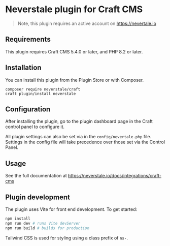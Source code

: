 # Neverstale plugin for Craft CMS

> Note, this plugin requires an active account on https://nevertale.io 

## Requirements

This plugin requires Craft CMS 5.4.0 or later, and PHP 8.2 or later.

## Installation

You can install this plugin from the Plugin Store or with Composer.

```shell
composer require neverstale/craft
craft plugin/install neverstale
```

## Configuration

After installing the plugin, go to the plugin dashboard page in the Craft control panel to configure it.

All plugin settings can also be set via in the `config/nevertale.php` file. Settings in the config file will take precedence over those set via the Control Panel.

## Usage

See the full documentation at https://neverstale.io/docs/integrations/craft-cms

## Plugin development

The plugin uses Vite for front end development. To get started:

```bash
npm install
npm run dev # runs Vite devServer
npm run build # builds for production
```

Tailwind CSS is used for styling using a class prefix of `ns-`.
